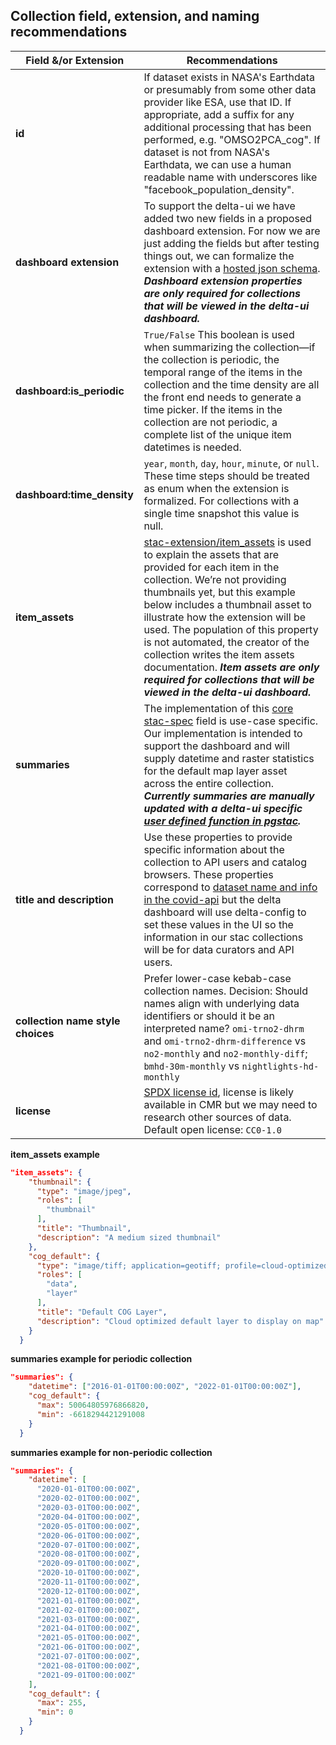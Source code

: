 <!-- Dashboard-specific notes that supplement the full [stac-api collection specification](https://github.com/radiantearth/stac-spec/blob/master/collection-spec/collection-spec.md). Note that there is no schema enforcement on the collection table content in pgstac—this provides flexibility but also requires caution when creating and modifying Collections.

>STATUS: revised with review comments [2022-03-20]

>STATUS: under review [2022-02-24] -->

## Collection field, extension, and naming recommendations
| **Field &/or Extension** | **Recommendations** |
| --- | --- |
| **id** | If dataset exists in NASA's Earthdata or presumably from some other data provider like ESA, use that ID. If appropriate, add a suffix for any additional processing that has been performed, e.g. "OMSO2PCA_cog". If dataset is not from NASA's Earthdata, we can use a human readable name with underscores like "facebook_population_density". |
| **dashboard extension** | To support the delta-ui we have added two new fields in a proposed dashboard extension. For now we are just adding the fields but after testing things out, we can formalize the extension with a [hosted json schema](https://github.com/stac-extensions/template). **_Dashboard extension properties are only required for collections that will be viewed in the delta-ui dashboard._** |
| **dashboard:is_periodic** | `True/False` This boolean is used when summarizing the collection—if the collection is periodic, the temporal range of the items in the collection and the time density are all the front end needs to generate a time picker. If the items in the collection are not periodic, a complete list of the unique item datetimes is needed. |
| **dashboard:time_density** | `year`, `month`, `day`, `hour`, `minute`, or `null`. These time steps should be treated as enum when the extension is formalized. For collections with a single time snapshot this value is null. |
| **item_assets** | [stac-extension/item_assets](https://github.com/stac-extensions/item-assets/blob/main/README.md) is used to explain the assets that are provided for each item in the collection. We’re not providing thumbnails yet, but this example below includes a thumbnail asset to illustrate how the extension will be used. The population of this property is not automated, the creator of the collection writes the item assets documentation. **_Item assets are only required for collections that will be viewed in the delta-ui dashboard._** |
| **summaries**| The implementation of this [core stac-spec](https://github.com/radiantearth/stac-api-spec/blob/master/stac-spec/collection-spec/collection-spec.md#summaries) field is use-case specific. Our implementation is intended to support the dashboard and will supply datetime and raster statistics for the default map layer asset across the entire collection. **_Currently summaries are manually updated with a delta-ui specific [user defined function in pgstac](https://github.com/NASA-IMPACT/delta-backend/issues/31)._** |
| **title and description** | Use these properties to provide specific information about the collection to API users and catalog browsers. These properties correspond to [dataset name and info in the covid-api](https://github.com/NASA-IMPACT/covid-api/blob/develop/covid_api/db/static/datasets/no2-diff.json) but the delta dashboard will use delta-config to set these values in the UI so the information in our stac collections will be for data curators and API users. |
| **collection name style choices** | Prefer lower-case kebab-case collection names. Decision: Should names align with underlying data identifiers or should it be an interpreted name? `omi-trno2-dhrm` and `omi-trno2-dhrm-difference` vs `no2-monthly` and `no2-monthly-diff`; `bmhd-30m-monthly` vs `nightlights-hd-monthly`  |
| **license** | [SPDX license id](https://spdx.org/licenses/), license is likely available in CMR but we may need to research other sources of data. Default open license: `CC0-1.0`  |

**item_assets example**

```json
"item_assets": {
    "thumbnail": {
      "type": "image/jpeg",
      "roles": [
        "thumbnail"
      ],
      "title": "Thumbnail",
      "description": "A medium sized thumbnail"
    },
    "cog_default": {
      "type": "image/tiff; application=geotiff; profile=cloud-optimized",
      "roles": [
        "data",
        "layer"
      ],
      "title": "Default COG Layer",
      "description": "Cloud optimized default layer to display on map"
    }
  }
```

**summaries example for periodic collection**

```json
"summaries": {
    "datetime": ["2016-01-01T00:00:00Z", "2022-01-01T00:00:00Z"],
    "cog_default": {
      "max": 50064805976866820,
      "min": -6618294421291008
    }
  }
```

**summaries example for non-periodic collection**

```json
"summaries": {
    "datetime": [
      "2020-01-01T00:00:00Z",
      "2020-02-01T00:00:00Z",
      "2020-03-01T00:00:00Z",
      "2020-04-01T00:00:00Z",
      "2020-05-01T00:00:00Z",
      "2020-06-01T00:00:00Z",
      "2020-07-01T00:00:00Z",
      "2020-08-01T00:00:00Z",
      "2020-09-01T00:00:00Z",
      "2020-10-01T00:00:00Z",
      "2020-11-01T00:00:00Z",
      "2020-12-01T00:00:00Z",
      "2021-01-01T00:00:00Z",
      "2021-02-01T00:00:00Z",
      "2021-03-01T00:00:00Z",
      "2021-04-01T00:00:00Z",
      "2021-05-01T00:00:00Z",
      "2021-06-01T00:00:00Z",
      "2021-07-01T00:00:00Z",
      "2021-08-01T00:00:00Z",
      "2021-09-01T00:00:00Z"
    ],
    "cog_default": {
      "max": 255,
      "min": 0
    }
  }
```